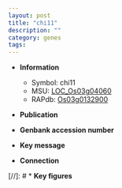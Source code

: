 ```yaml
---
layout: post
title: "chi11"
description: ""
category: genes
tags: 
---
```


* **Information**  
    + Symbol: chi11  
    + MSU: [LOC_Os03g04060](http://rice.uga.edu/cgi-bin/ORF_infopage.cgi?orf=LOC_Os03g04060)  
    + RAPdb: [Os03g0132900](http://rapdb.dna.affrc.go.jp/viewer/gbrowse_details/irgsp1?name=Os03g0132900)  

* **Publication**  

* **Genbank accession number**  

* **Key message**  

* **Connection**  

[//]: # * **Key figures**  


